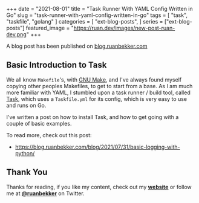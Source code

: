 +++
date = "2021-08-01"
title = "Task Runner With YAML Config Written in Go"
slug = "task-runner-with-yaml-config-written-in-go"
tags = [
    "task",
    "taskfile",
    "golang"
]
categories = [
    "ext-blog-posts",
]
series = ["ext-blog-posts"]
featured_image = "https://ruan.dev/images/new-post-ruan-dev.png"
+++

A blog post has been published on [blog.ruanbekker.com](https://blog.ruanbekker.com/blog/2021/07/31/basic-logging-with-python/)

## Basic Introduction to Task

We all know `Makefile`'s, with [GNU Make](https://www.gnu.org/software/make/), and I've always found myself copying other peoples Makefiles, to get to start from a base. As I am much more familiar with YAML, I stumbled upon a task runner / build tool, called [Task](https://taskfile.dev), which uses a `Taskfile.yml` for its config, which is very easy to use and runs on Go.

I've written a post on how to install Task, and how to get going with a couple of basic examples.

To read more, check out this post:

- https://blog.ruanbekker.com/blog/2021/07/31/basic-logging-with-python/

## Thank You

Thanks for reading, if you like my content, check out my **[website](https://ruan.dev)** or follow me at **[@ruanbekker](https://twitter.com/ruanbekker)** on Twitter.
